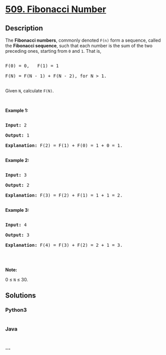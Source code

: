 # [509. Fibonacci Number](https://leetcode.com/problems/fibonacci-number)

## Description
<p>The&nbsp;<b>Fibonacci numbers</b>, commonly denoted&nbsp;<code>F(n)</code>&nbsp;form a sequence, called the&nbsp;<b>Fibonacci sequence</b>, such that each number is the sum of the two preceding ones, starting from <code>0</code> and <code>1</code>. That is,</p>



<pre>

F(0) = 0,&nbsp; &nbsp;F(1)&nbsp;= 1

F(N) = F(N - 1) + F(N - 2), for N &gt; 1.

</pre>



<p>Given <code>N</code>, calculate <code>F(N)</code>.</p>



<p>&nbsp;</p>



<p><strong>Example 1:</strong></p>



<pre>

<strong>Input:</strong> 2

<strong>Output:</strong> 1

<strong>Explanation:</strong> F(2) = F(1) + F(0) = 1 + 0 = 1.

</pre>



<p><strong>Example 2:</strong></p>



<pre>

<strong>Input:</strong> 3

<strong>Output:</strong> 2

<strong>Explanation:</strong> F(3) = F(2) + F(1) = 1 + 1 = 2.

</pre>



<p><strong>Example 3:</strong></p>



<pre>

<strong>Input:</strong> 4

<strong>Output:</strong> 3

<strong>Explanation:</strong> F(4) = F(3) + F(2) = 2 + 1 = 3.

</pre>



<p>&nbsp;</p>



<p><strong>Note:</strong></p>



<p>0 &le; <code>N</code> &le; 30.</p>




## Solutions


<!-- tabs:start -->

### **Python3**

```python

```

### **Java**

```java

```

### **...**
```

```

<!-- tabs:end -->